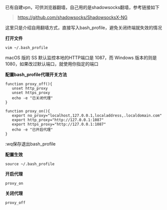 
已有自建vpn，可供浏览器翻墙，自己用的是shadowsocks翻墙，参考链接如下
>https://github.com/shadowsocks/ShadowsocksX-NG

这里只是介绍自用翻墙方式，直接写入bash_profile，避免关闭终端就失效的情况

**打开文件**
```
vim ~/.bash_profile
```

macOS 版的 SS 默认监控本地的HTTP端口是 1087，而 Windows 版本的则是 1080，如果改过默认端口，就使用你指定的端口

**配置bash_profile代理开关方法**

```
function proxy_off(){
   unset http_proxy
   unset https_proxy
   echo -e "已关闭代理"
}

function proxy_on(){
   export no_proxy="localhost,127.0.0.1,localaddress,.localdomain.com"
   export http_proxy="http://127.0.0.1:1087"
   export https_proxy="http://127.0.0.1:1087"
   echo -e "已开启代理"
}
```
:wq保存退出bash_profile

**配置生效**
```
source ~/.bash_profile
```

**开启代理**
```
proxy_on
```

**关闭代理**
```
proxy_off
```

